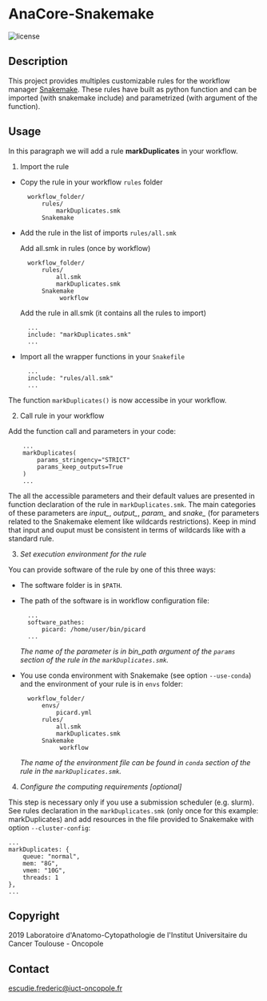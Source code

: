 # AnaCore-Snakemake

![license](https://img.shields.io/badge/license-GPLv3-blue)

## Description
This project provides multiples customizable rules for the workflow manager
[Snakemake](https://snakemake.readthedocs.io/en/stable/#). These rules have
built as python function and can be imported (with snakemake include) and
parametrized (with argument of the function).

## Usage
In this paragraph we will add a rule **markDuplicates** in your workflow.

1. Import the rule

* Copy the rule in your workflow `rules` folder

        workflow_folder/
            rules/
                markDuplicates.smk          
            Snakemake

* Add the rule in the list of imports `rules/all.smk`

    Add all.smk in rules (once by workflow)

        workflow_folder/
            rules/
                all.smk
                markDuplicates.smk
            Snakemake
                 workflow

    Add the rule in all.smk (it contains all the rules to import)

        ...
        include: "markDuplicates.smk"
        ...

* Import all the wrapper functions in your `Snakefile`

        ...
        include: "rules/all.smk"
        ...

The function `markDuplicates()` is now accessibe in your workflow.

2. Call rule in your workflow

Add the function call and parameters in your code:

        ...
        markDuplicates(
            params_stringency="STRICT"
            params_keep_outputs=True
        )
        ...

The all the accessible parameters and their default values are presented in
function declaration of the rule in `markDuplicates.smk`. The main categories
of these parameters are *input_*, *output_*, *param_* and *snake_* (for
parameters related to the Snakemake element like wildcards restrictions). Keep
in mind that input and ouput must be consistent in terms of wildcards like with
a standard rule.

3. *Set execution environment for the rule*

You can provide software of the rule by one of this three ways:

* The software folder is in `$PATH`.

* The path of the software is in workflow configuration file:

        ...
        software_pathes:
            picard: /home/user/bin/picard
        ...

    *The name of the parameter is in bin_path argument of the `params` section
    of the rule in the `markDuplicates.smk`.*

* You use conda environment with Snakemake (see option `--use-conda`) and
the environment of your rule is in `envs` folder:

        workflow_folder/
            envs/
                picard.yml
            rules/
                all.smk
                markDuplicates.smk
            Snakemake
                 workflow

     *The name of the environment file can be found in `conda` section of the
     rule in the `markDuplicates.smk`.*

4. *Configure the computing requirements [optional]*

This step is necessary only if you use a submission scheduler (e.g. slurm).
See rules declaration in the `markDuplicates.smk` (only once for this example:
markDuplicates) and add resources in the file provided to Snakemake with option
`--cluster-config`:

    ...
    markDuplicates: {
        queue: "normal",
        mem: "8G",
        vmem: "10G",
        threads: 1
    },
    ...

## Copyright
2019 Laboratoire d'Anatomo-Cytopathologie de l'Institut Universitaire du Cancer
Toulouse - Oncopole

## Contact
escudie.frederic@iuct-oncopole.fr
